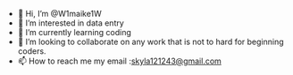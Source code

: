 - 👋 Hi, I’m @W1maike1W
- 👀 I’m interested in data entry
- 🌱 I’m currently learning coding
- 💞️ I’m looking to collaborate on any work that is not to hard for beginning coders.
- 📫 How to reach me my email :skyla121243@gmail.com

<!---
W1maike1W/W1maike1W is a ✨ special ✨ repository because its `README.md` (this file) appears on your GitHub profile.
You can click the Preview link to take a look at your changes.
--->
